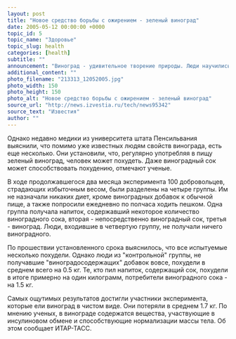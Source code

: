 ```yaml
---
layout: post
title: "Новое средство борьбы с ожирением - зеленый виноград"
date: 2005-05-12 00:00:00 +0000
topic_id: 5
topic_name: "Здоровье"
topic_slug: health
categories: [health]
subtitle: ""
announcement: "Виноград - удивительное творение природы. Люди научились использовать его свойства много тысяч лет назад для изготовления вина. Но, как оказалось, до сих пор не все тайны винограда были раскрыты."
additional_content: ""
photo_filename: "213313_12052005.jpg"
photo_width: 150
photo_height: 150
photo_alt: "Новое средство борьбы с ожирением - зеленый виноград"
source_url: "http://news.izvestia.ru/tech/news95342"
source_text: "Известия"
author: ""
---
```

Однако недавно медики из университета штата Пенсильвания выяснили, что помимо уже известных людям свойств винограда, есть еще несколько. Они установили, что, регулярно употребляя в пищу зеленый виноград, человек может похудеть. Даже виноградный сок может способствовать похудению, отмечают ученые.

В ходе продолжавшегося два месяца эксперимента 100 добровольцев, страдающих избыточным весом, были разделены на четыре группы. Им не назначали никаких диет, кроме виноградных добавок к обычной пище, а также попросили ежедневно по полчаса ходить пешком. Одна группа получала напиток, содержавший некоторое количество виноградного сока, вторая - непосредственно виноградный сок, третья - виноград. Люди, входившие в четвертую группу, не получали ничего виноградного.

По прошествии установленного срока выяснилось, что все испытуемые несколько похудели. Однако люди из "контрольной" группы, не получавшие "виноградосодержащих" добавок вовсе, похудели в среднем всего на 0.5 кг. Те, кто пил напиток, содержащий сок, похудели в итоге примерно на один килограмм, потребители виноградного сока - на 1.5 кг.

Самых ощутимых результатов достигли участники эксперимента, которые ели виноград в чистом виде. Они потеряли в среднем 1.7 кг. По мнению ученых, в винограде содержатся вещества, участвующие в инсулиновом обмене и способствующие нормализации массы тела. Об этом сообщает ИТАР-ТАСС.
